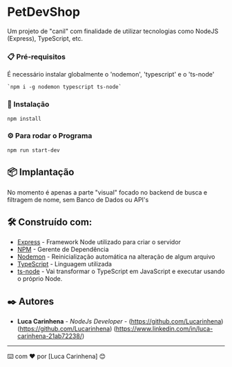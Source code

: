 # PetDevShop

Um projeto de "canil" com finalidade de utilizar tecnologias como NodeJS (Express), TypeScript, etc.

### 📋 Pré-requisitos

É necessário instalar globalmente o 'nodemon', 'typescript' e o 'ts-node'

```
`npm i -g nodemon typescript ts-node`
```

### 🔧 Instalação

`npm install` 

### ⚙️ Para rodar o Programa
`npm run start-dev`

## 📦 Implantação

No momento é apenas a parte "visual" focado no backend de busca e filtragem de nome, sem Banco de Dados ou API's

## 🛠️ Construído com: 

* [Express](https://expressjs.com/pt-br/) - Framework Node utilizado para criar o servidor
* [NPM](https://www.npmjs.com/) - Gerente de Dependência
* [Nodemon](https://www.npmjs.com/package/nodemon) - Reinicialização automática na alteração de algum arquivo
* [TypeScript](https://www.typescriptlang.org/) - Linguagem utilizada
* [ts-node](https://www.npmjs.com/package/ts-node) - Vai transformar o TypeScript em JavaScript e executar usando o próprio Node.


## ✒️ Autores

* **Luca Carinhena** - *NodeJs Developer* - (https://github.com/Lucarinhena) (https://github.com/Lucarinhena) (https://www.linkedin.com/in/luca-carinhena-21ab72238/)

---
⌨️ com ❤️ por [Luca Carinhena] 😊
